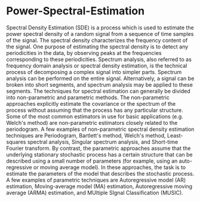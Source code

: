 # Power-Spectral-Estimation
Spectral Density Estimation (SDE) is a process which is used to estimate the power spectral density of a random signal from a sequence of time samples of the signal. The spectral density characterizes the frequency content of the signal. One purpose of estimating the spectral density is to detect any periodicities in the data, by observing peaks at the frequencies corresponding to these periodicities.
Spectrum analysis, also referred to as frequency domain analysis or spectral density estimation, is the technical process of decomposing a complex signal into simpler parts. Spectrum analysis can be performed on the entire signal. Alternatively, a signal can be broken into short segments, and spectrum analysis may be applied to these segments.
The techniques for spectral estimation can generally be divided into non-parametric and parametric methods.
The non-parametric approaches explicitly estimate the covariance or the spectrum of the process without assuming that the process has any particular structure. Some of the most common estimators in use for basic applications (e.g. Welch's method) are non-parametric estimators closely related to the periodogram.
A few examples of non-parametric spectral density estimation techniques are Periodogram, Bartlett's method, Welch's method, Least-squares spectral analysis, Singular spectrum analysis, and Short-time Fourier transform. 
By contrast, the parametric approaches assume that the underlying stationary stochastic process has a certain structure that can be described using a small number of parameters (for example, using an auto-regressive or moving average model). In these approaches, the task is to estimate the parameters of the model that describes the stochastic process. 
A few examples of parametric techniques are Autoregressive model (AR) estimation, Moving-average model (MA) estimation, Autoregressive moving average (ARMA) estimation, and MUltiple SIgnal Classification (MUSIC).
